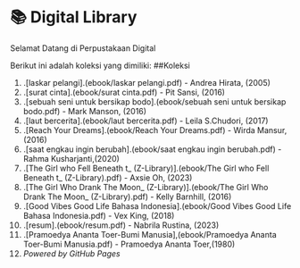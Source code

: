 # 📚 Digital Library

Selamat Datang di Perpustakaan Digital

Berikut ini adalah koleksi yang dimiliki:
##Koleksi

1. .[laskar pelangi].(ebook/laskar pelangi.pdf) - Andrea Hirata, (2005)
2. .[surat cinta].(ebook/surat cinta.pdf) - Pit Sansi, (2016)
3. .[sebuah seni untuk bersikap bodo].(ebook/sebuah seni untuk bersikap bodo.pdf) - Mark Manson, (2016)
4. .[laut bercerita].(ebook/laut bercerita.pdf) - Leila S.Chudori, (2017)
5. .[Reach Your Dreams].(ebook/Reach Your Dreams.pdf) - Wirda Mansur, (2016)
6. .[saat engkau ingin berubah].(ebook/saat engkau ingin berubah.pdf) - Rahma Kusharjanti,(2020)
7. .[The Girl who Fell Beneath t_ (Z-Library)].(ebook/The Girl who Fell Beneath t_ (Z-Library).pdf) - Axsie Oh, (2023)
8. .[The Girl Who Drank The Moon_ (Z-Library)].(ebook/The Girl Who Drank The Moon_ (Z-Library).pdf) - Kelly Barnhill, (2016)
9. .[Good Vibes Good Life Bahasa Indonesia].(ebook/Good Vibes Good Life Bahasa Indonesia.pdf) - Vex King, (2018)
10. .[resum].(ebook/resum.pdf) - Nabrila Rustina, (2023)
11. .[Pramoedya Ananta Toer-Bumi Manusia],(ebook/Pramoedya Ananta Toer-Bumi Manusia.pdf) - Pramoedya Ananta Toer,(1980)
12. *Powered by GitHub Pages*
